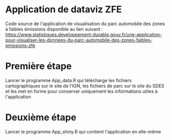 # Application de dataviz ZFE
Code source de l'application de visualisation du parc automobile des zones à faibles émissions disponible au lien suivant : 
https://www.statistiques.developpement-durable.gouv.fr/une-application-pour-visualiser-les-donnees-du-parc-automobile-des-zones-faibles-emissions-zfe

# Première étape 
Lancer le programme App_data.R qui télécharge les fichiers cartographiques sur le site de l'IGN, les fichiers de parc sur le site du SDES et les met en forme pour conserver uniquement les informations utiles à l'application

# Deuxième étape 
Lancer le programme App_shiny.R qui contient l'application en elle-même 
